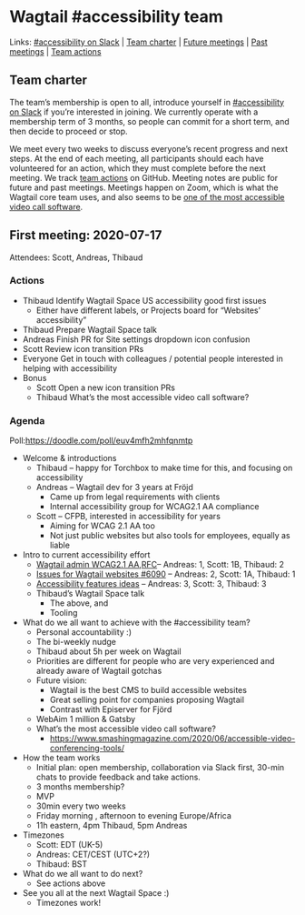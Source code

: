 # Wagtail #accessibility team

Links: [#accessibility on Slack](https://app.slack.com/client/T0K33F93J/CB7L6L5S6) | [Team charter](https://github.com/wagtail/wagtail/wiki/Accessibility-team) | [Future meetings](https://docs.google.com/document/d/1YUxOs5jYZMd8rX291mDE123xIK7tbD63PzSR9ooFa4c/edit) | [Past meetings](https://github.com/wagtail/wagtail/wiki/Accessibility-team) | [Team actions](https://github.com/wagtail/wagtail/projects/9)

## Team charter

The team’s membership is open to all, introduce yourself in [#accessibility on Slack](https://app.slack.com/client/T0K33F93J/CB7L6L5S6) if you’re interested in joining. We currently operate with a membership term of 3 months, so people can commit for a short term, and then decide to proceed or stop.

We meet every two weeks to discuss everyone’s recent progress and next steps. At the end of each meeting, all participants should each have volunteered for an action, which they must complete before the next meeting. We track [team actions](https://github.com/wagtail/wagtail/projects/9) on GitHub. Meeting notes are public for future and past meetings. Meetings happen on Zoom, which is what the Wagtail core team uses, and also seems to be [one of the most accessible video call software](https://www.smashingmagazine.com/2020/06/accessible-video-conferencing-tools/).

<!-- Insert meeting notes here: -->

## First meeting: 2020-07-17

Attendees: Scott, Andreas, Thibaud

### Actions

- Thibaud Identify Wagtail Space US accessibility good first issues
  - Either have different labels, or Projects board for “Websites’ accessibility”
- Thibaud Prepare Wagtail Space talk
- Andreas Finish PR for Site settings dropdown icon confusion
- Scott Review icon transition PRs
- Everyone Get in touch with colleagues / potential people interested in helping with accessibility
- Bonus
  - Scott Open a new icon transition PRs
  - Thibaud What’s the most accessible video call software?

### Agenda

Poll:<https://doodle.com/poll/euv4mfh2mhfqnmtp>

- Welcome & introductions
  - Thibaud – happy for Torchbox to make time for this, and focusing on accessibility
  - Andreas – Wagtail dev for 3 years at Fröjd
    - Came up from legal requirements with clients
    - Internal accessibility group for WCAG2.1 AA compliance
  - Scott – CFPB, interested in accessibility for years
    - Aiming for WCAG 2.1 AA too
    - Not just public websites but also tools for employees, equally as liable
- Intro to current accessibility effort
  - [Wagtail admin WCAG2.1 AA](https://github.com/wagtail/wagtail/projects/5),[RFC](https://github.com/wagtail/rfcs/pull/37)– Andreas: 1, Scott: 1B, Thibaud: 2
  - [Issues for Wagtail websites #6090](https://github.com/wagtail/wagtail/issues/6090) – Andreas: 2, Scott: 1A, Thibaud: 1
  - [Accessibility features ideas](https://docs.google.com/document/d/1rFw5S4vJa4As6aH-k1QNnEZTmE1jkLOM8ABh7X8WZOQ/edit) – Andreas: 3, Scott: 3, Thibaud: 3
  - Thibaud’s Wagtail Space talk
    - The above, and
    - Tooling
- What do we all want to achieve with the #accessibility team?
  - Personal accountability :)
  - The bi-weekly nudge
  - Thibaud about 5h per week on Wagtail
  - Priorities are different for people who are very experienced and already aware of Wagtail gotchas
  - Future vision:
    - Wagtail is the best CMS to build accessible websites
    - Great selling point for companies proposing Wagtail
    - Contrast with Episerver for Fjörd
  - WebAim 1 million & Gatsby
  - What’s the most accessible video call software?
    - <https://www.smashingmagazine.com/2020/06/accessible-video-conferencing-tools/>
- How the team works
  - Initial plan: open membership, collaboration via Slack first, 30-min chats to provide feedback and take actions.
  - 3 months membership?
  - MVP
  - 30min every two weeks
  - Friday morning , afternoon to evening Europe/Africa
  - 11h eastern, 4pm Thibaud, 5pm Andreas
- Timezones
  - Scott: EDT (UK-5)
  - Andreas: CET/CEST (UTC+2?)
  - Thibaud: BST
- What do we all want to do next?
  - See actions above
- See you all at the next Wagtail Space :)
  - Timezones work!
